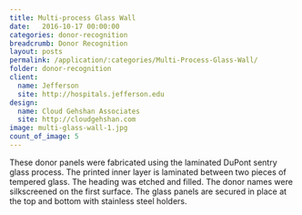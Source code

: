```yaml
---
title: Multi-process Glass Wall
date:   2016-10-17 00:00:00
categories: donor-recognition
breadcrumb: Donor Recognition
layout: posts
permalink: /application/:categories/Multi-Process-Glass-Wall/
folder: donor-recognition
client:
  name: Jefferson
  site: http://hospitals.jefferson.edu
design: 
  name: Cloud Gehshan Associates
  site: http://cloudgehshan.com
image: multi-glass-wall-1.jpg
count_of_image: 5
---
```

<div class="col-xs-12 col-sm-12 col-md-12 col-lg-12">
  <div class="fotorama application-item__slider" data-nav="thumbs" data-thumbheight="109" border-width="3" data-maxheight="500">
    <a {{ href | img : "fotorama/multi-glass-wall-1.jpg" }}></a>
    <a {{ href | img : "fotorama/multi-glass-wall-2.jpg" }}></a>
    <a {{ href | img : "fotorama/multi-glass-wall-3.jpg" }}></a>
    <a {{ href | img : "fotorama/multi-glass-wall-4.jpg" }}></a>
    <a {{ href | img : "fotorama/multi-glass-wall-5.jpg" }}></a>
  </div>
  <div class="visible-xs application-item__icon-slider">
      <i class="icon-swipe"></i>
    </div>
<p class="application-item__content application-item__content--bottom">
    These donor panels were fabricated using the laminated DuPont sentry glass process. The printed inner layer is laminated between two pieces of tempered glass.  The heading was etched and filled.  The donor names were silkscreened on the first surface. The glass panels are secured in place at the top and bottom with stainless steel holders.
  </p>
</div>
